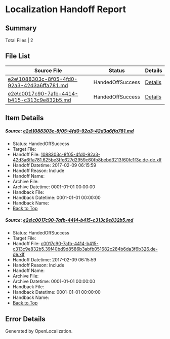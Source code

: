 # <a name='report-top'></a> Localization Handoff Report

## Summary
 Total Files | 2

## File List
 Source File | Status | Details 
 ----------- | ------ | ------- 
 [e2e\1088303c-8f05-4fd0-92a3-42d3a6ffa781.md](https://github.com/OpenLocalizationTestOrg/ol-test0/blob/ef47c51cde643698d87e0f674d707d596367f888/e2e/1088303c-8f05-4fd0-92a3-42d3a6ffa781.md) | HandedOffSuccess | [Details](#e53e33628719a8fac1787601d7451cabb8a0c0e91)
 [e2e\c0017c90-7afb-4414-b415-c313c9e832b5.md](https://github.com/OpenLocalizationTestOrg/ol-test0/blob/ef47c51cde643698d87e0f674d707d596367f888/e2e/c0017c90-7afb-4414-b415-c313c9e832b5.md) | HandedOffSuccess | [Details](#445bbdd4a55abb1e2ba2ec394de2b8b94625cac72)

## Item Details
##### <a name='e53e33628719a8fac1787601d7451cabb8a0c0e91'></a> Source: [e2e\1088303c-8f05-4fd0-92a3-42d3a6ffa781.md](https://github.com/OpenLocalizationTestOrg/ol-test0/blob/ef47c51cde643698d87e0f674d707d596367f888/e2e/1088303c-8f05-4fd0-92a3-42d3a6ffa781.md)
* Status: HandedOffSuccess
* Target File: 
* Handoff File: [1088303c-8f05-4fd0-92a3-42d3a6ffa781.625be3ffe627d2959c60fb8bebd3213f60fc1f3e.de-de.xlf](https://github.com/OpenLocalizationTestOrg/ol-test0-handoff/blob/525517092a13ef83133cdcbb89adbe177e9b1f9a/ol-handoff/OpenLocalizationTestOrg/ol-test0-dede/shujia/ht/1088303c-8f05-4fd0-92a3-42d3a6ffa781.625be3ffe627d2959c60fb8bebd3213f60fc1f3e.de-de.xlf)
* Handoff Datetime: 2017-02-09 06:15:59
* Handoff Reason: Include
* Handoff Name: 
* Archive File: 
* Archive Datetime: 0001-01-01 00:00:00
* Handback File: 
* Handback Datetime: 0001-01-01 00:00:00
* Handback Name: 
* [Back to Top](#report-top)

##### <a name='445bbdd4a55abb1e2ba2ec394de2b8b94625cac72'></a> Source: [e2e\c0017c90-7afb-4414-b415-c313c9e832b5.md](https://github.com/OpenLocalizationTestOrg/ol-test0/blob/ef47c51cde643698d87e0f674d707d596367f888/e2e/c0017c90-7afb-4414-b415-c313c9e832b5.md)
* Status: HandedOffSuccess
* Target File: 
* Handoff File: [c0017c90-7afb-4414-b415-c313c9e832b5.39f40bd9d8586b3abfb051682c284b6da3f6b326.de-de.xlf](https://github.com/OpenLocalizationTestOrg/ol-test0-handoff/blob/525517092a13ef83133cdcbb89adbe177e9b1f9a/ol-handoff/OpenLocalizationTestOrg/ol-test0-dede/shujia/ht/c0017c90-7afb-4414-b415-c313c9e832b5.39f40bd9d8586b3abfb051682c284b6da3f6b326.de-de.xlf)
* Handoff Datetime: 2017-02-09 06:15:59
* Handoff Reason: Include
* Handoff Name: 
* Archive File: 
* Archive Datetime: 0001-01-01 00:00:00
* Handback File: 
* Handback Datetime: 0001-01-01 00:00:00
* Handback Name: 
* [Back to Top](#report-top)


## Error Details

Generated by OpenLocalization.
